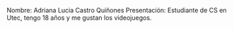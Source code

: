 Nombre: Adriana Lucia Castro Quiñones
Presentación: Estudiante de CS en Utec, tengo 18 años y me gustan los videojuegos.

